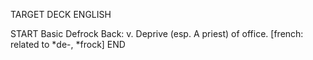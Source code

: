 TARGET DECK
ENGLISH

START
Basic
Defrock
Back: v. Deprive (esp. A priest) of office. [french: related to *de-, *frock]
END
